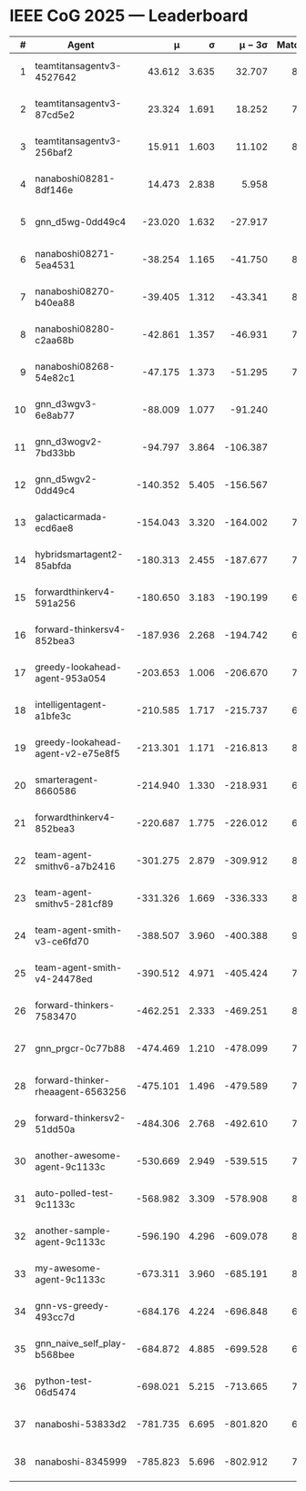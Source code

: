 # IEEE CoG 2025 — Leaderboard

| # | Agent | μ | σ | μ − 3σ | Matches | Updated |
|---:|---|---:|---:|---:|---:|---|
| 1 | teamtitansagentv3-4527642 | 43.612 | 3.635 | 32.707 | 8516 | 2025-08-30 20:13 |
| 2 | teamtitansagentv3-87cd5e2 | 23.324 | 1.691 | 18.252 | 7738 | 2025-08-30 20:13 |
| 3 | teamtitansagentv3-256baf2 | 15.911 | 1.603 | 11.102 | 8234 | 2025-08-30 20:13 |
| 4 | nanaboshi08281-8df146e | 14.473 | 2.838 | 5.958 | 356 | 2025-08-30 20:13 |
| 5 | gnn_d5wg-0dd49c4 | -23.020 | 1.632 | -27.917 | 180 | 2025-08-30 20:13 |
| 6 | nanaboshi08271-5ea4531 | -38.254 | 1.165 | -41.750 | 8358 | 2025-08-30 20:13 |
| 7 | nanaboshi08270-b40ea88 | -39.405 | 1.312 | -43.341 | 8460 | 2025-08-30 20:13 |
| 8 | nanaboshi08280-c2aa68b | -42.861 | 1.357 | -46.931 | 7738 | 2025-08-30 20:13 |
| 9 | nanaboshi08268-54e82c1 | -47.175 | 1.373 | -51.295 | 7980 | 2025-08-30 20:13 |
| 10 | gnn_d3wgv3-6e8ab77 | -88.009 | 1.077 | -91.240 | 238 | 2025-08-30 20:13 |
| 11 | gnn_d3wogv2-7bd33bb | -94.797 | 3.864 | -106.387 | 350 | 2025-08-30 20:13 |
| 12 | gnn_d5wgv2-0dd49c4 | -140.352 | 5.405 | -156.567 | 286 | 2025-08-30 20:13 |
| 13 | galacticarmada-ecd6ae8 | -154.043 | 3.320 | -164.002 | 7740 | 2025-08-30 20:13 |
| 14 | hybridsmartagent2-85abfda | -180.313 | 2.455 | -187.677 | 7073 | 2025-08-30 20:13 |
| 15 | forwardthinkerv4-591a256 | -180.650 | 3.183 | -190.199 | 6853 | 2025-08-30 20:13 |
| 16 | forward-thinkersv4-852bea3 | -187.936 | 2.268 | -194.742 | 6565 | 2025-08-30 20:13 |
| 17 | greedy-lookahead-agent-953a054 | -203.653 | 1.006 | -206.670 | 7384 | 2025-08-30 20:13 |
| 18 | intelligentagent-a1bfe3c | -210.585 | 1.717 | -215.737 | 6864 | 2025-08-30 20:13 |
| 19 | greedy-lookahead-agent-v2-e75e8f5 | -213.301 | 1.171 | -216.813 | 8196 | 2025-08-30 20:13 |
| 20 | smarteragent-8660586 | -214.940 | 1.330 | -218.931 | 6607 | 2025-08-30 20:13 |
| 21 | forwardthinkerv4-852bea3 | -220.687 | 1.775 | -226.012 | 6774 | 2025-08-30 20:13 |
| 22 | team-agent-smithv6-a7b2416 | -301.275 | 2.879 | -309.912 | 8380 | 2025-08-30 20:13 |
| 23 | team-agent-smithv5-281cf89 | -331.326 | 1.669 | -336.333 | 8680 | 2025-08-30 20:13 |
| 24 | team-agent-smith-v3-ce6fd70 | -388.507 | 3.960 | -400.388 | 9218 | 2025-08-30 20:13 |
| 25 | team-agent-smith-v4-24478ed | -390.512 | 4.971 | -405.424 | 7838 | 2025-08-30 20:13 |
| 26 | forward-thinkers-7583470 | -462.251 | 2.333 | -469.251 | 8000 | 2025-08-30 20:13 |
| 27 | gnn_prgcr-0c77b88 | -474.469 | 1.210 | -478.099 | 7550 | 2025-08-30 20:13 |
| 28 | forward-thinker-rheaagent-6563256 | -475.101 | 1.496 | -479.589 | 7222 | 2025-08-30 20:13 |
| 29 | forward-thinkersv2-51dd50a | -484.306 | 2.768 | -492.610 | 7410 | 2025-08-30 20:13 |
| 30 | another-awesome-agent-9c1133c | -530.669 | 2.949 | -539.515 | 7740 | 2025-08-30 20:13 |
| 31 | auto-polled-test-9c1133c | -568.982 | 3.309 | -578.908 | 8180 | 2025-08-30 20:13 |
| 32 | another-sample-agent-9c1133c | -596.190 | 4.296 | -609.078 | 8460 | 2025-08-30 20:13 |
| 33 | my-awesome-agent-9c1133c | -673.311 | 3.960 | -685.191 | 8040 | 2025-08-30 20:13 |
| 34 | gnn-vs-greedy-493cc7d | -684.176 | 4.224 | -696.848 | 6980 | 2025-08-30 20:13 |
| 35 | gnn_naive_self_play-b568bee | -684.872 | 4.885 | -699.528 | 6820 | 2025-08-30 20:13 |
| 36 | python-test-06d5474 | -698.021 | 5.215 | -713.665 | 7040 | 2025-08-30 20:13 |
| 37 | nanaboshi-53833d2 | -781.735 | 6.695 | -801.820 | 6140 | 2025-08-30 20:13 |
| 38 | nanaboshi-8345999 | -785.823 | 5.696 | -802.912 | 7170 | 2025-08-30 20:13 |
